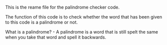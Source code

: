 This is the reame file for the palindrome checker code.

The function of this code is to check whether the word that has been given to this code is a palindrome or not.

What is a palindrome? - A palindrome is a word that is still spelt the same when you take that word and spell it backwards.